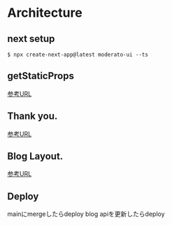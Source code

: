 # Architecture

## next setup

`$ npx create-next-app@latest moderato-ui --ts`

## getStaticProps

[参考URL](https://zenn.dev/catnose99/articles/7201a6c56d3c88)

## Thank you.

[参考URL](https://blog.microcms.io/microcms-next-jamstack-blog/)

## Blog Layout.

[参考URL](https://blog.hubspot.com/blog/tabid/6307/bid/34143/12-inspiring-examples-of-beautiful-blog-homepage-designs.aspx)

## Deploy

mainにmergeしたらdeploy
blog apiを更新したらdeploy